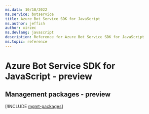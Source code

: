 ```yaml
---
ms.data: 10/10/2022
ms.service: botservice
title: Azure Bot Service SDK for JavaScript
ms.author: jeffish
author: xirzec
ms.devlang: javascript
description: Reference for Azure Bot Service SDK for JavaScript
ms.topic: reference
---
```

# Azure Bot Service SDK for JavaScript - preview

## Management packages - preview
[!INCLUDE [mgmt-packages](bot-service-mgmt-index.md)]
